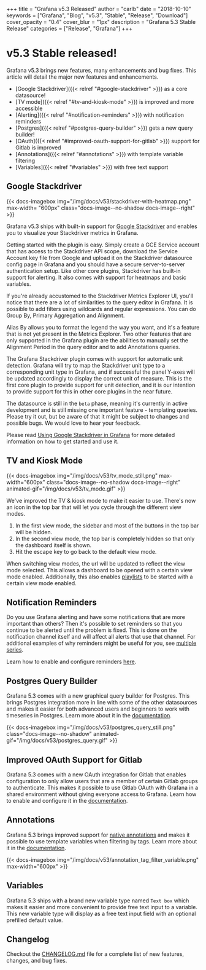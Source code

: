 +++
title = "Grafana v5.3 Released"
author = "carlb"
date = "2018-10-10"
keywords = ["Grafana", "Blog", "v5.3", "Stable", "Release", "Download"]
cover_opacity = "0.4"
cover_blur = "1px"
description = "Grafana 5.3 Stable Release"
categories = ["Release", "Grafana"]
+++

# v5.3 Stable released!
Grafana v5.3 brings new features, many enhancements and bug fixes. This article will detail the major new features and enhancements.

- [Google Stackdriver]({{< relref "#google-stackdriver" >}}) as a core datasource!
- [TV mode]({{< relref "#tv-and-kiosk-mode" >}}) is improved and more accessible
- [Alerting]({{< relref "#notification-reminders" >}}) with notification reminders
- [Postgres]({{< relref "#postgres-query-builder" >}}) gets a new query builder!
- [OAuth]({{< relref "#improved-oauth-support-for-gitlab" >}}) support for Gitlab is improved
- [Annotations]({{< relref "#annotations" >}}) with template variable filtering
- [Variables]({{< relref "#variables" >}}) with free text support

## Google Stackdriver

{{< docs-imagebox img="/img/docs/v53/stackdriver-with-heatmap.png"  max-width= "600px" class="docs-image--no-shadow docs-image--right" >}}

Grafana v5.3 ships with built-in support for [Google Stackdriver](https://cloud.google.com/stackdriver/) and enables you to visualize your Stackdriver metrics in Grafana. 

Getting started with the plugin is easy. Simply create a GCE Service account that has access to the Stackdriver API scope, download the Service Account key file from Google and upload it on the Stackdriver datasource config page in Grafana and you should have a secure server-to-server authentication setup. Like other core plugins, Stackdriver has built-in support for alerting. It also comes with support for heatmaps and basic variables.

If you're already accustomed to the Stackdriver Metrics Explorer UI, you'll notice that there are a lot of similarities to the query editor in Grafana. It is possible to add filters using wildcards and regular expressions. You can do Group By, Primary Aggregation and Alignment.

Alias By allows you to format the legend the way you want, and it's a feature that is not yet present in the Metrics Explorer. Two other features that are only supported in the Grafana plugin are the abilities to manually set the Alignment Period in the query editor and to add Annotations queries.

The Grafana Stackdriver plugin comes with support for automatic unit detection. Grafana will try to map the Stackdriver unit type to a corresponding unit type in Grafana, and if successful the panel Y-axes will be updated accordingly to display the correct unit of measure. This is the first core plugin to provide support for unit detection, and it is our intention to provide support for this in other core plugins in the near future.

The datasource is still in the `beta` phase, meaning it's currently in active development and is still missing one important feature - templating queries.
Please try it out, but be aware of that it might be subject to changes and possible bugs. We would love to hear your feedback.

Please read [Using Google Stackdriver in Grafana](/features/datasources/stackdriver/) for more detailed information on how to get started and use it.

## TV and Kiosk Mode

{{< docs-imagebox img="/img/docs/v53/tv_mode_still.png" max-width="600px" class="docs-image--no-shadow docs-image--right" animated-gif="/img/docs/v53/tv_mode.gif" >}}

We've improved the TV & kiosk mode to make it easier to use. There's now an icon in the top bar that will let you cycle through the different view modes.

1. In the first view mode, the sidebar and most of the buttons in the top bar will be hidden.
2. In the second view mode, the top bar is completely hidden so that only the dashboard itself is shown.
3. Hit the escape key to go back to the default view mode.

When switching view modes, the url will be updated to reflect the view mode selected. This allows a dashboard to be opened with a
certain view mode enabled. Additionally, this also enables [playlists](/reference/playlist) to be started with a certain view mode enabled.

<div class="clearfix"></div>

## Notification Reminders

Do you use Grafana alerting and have some notifications that are more important than others? Then it's possible to set reminders so that you continue to be alerted until the problem is fixed. This is done on the notification channel itself and will affect all alerts that use that channel.
For additional examples of why reminders might be useful for you, see [multiple series](/alerting/rules/#multiple-series).

Learn how to enable and configure reminders [here](/alerting/notifications/#send-reminders).

## Postgres Query Builder

Grafana 5.3 comes with a new graphical query builder for Postgres. This brings Postgres integration more in line with some of the other datasources and makes it easier for both advanced users and beginners to work with timeseries in Postgres. Learn more about it in the [documentation](/features/datasources/postgres/#query-editor).

{{< docs-imagebox img="/img/docs/v53/postgres_query_still.png" class="docs-image--no-shadow" animated-gif="/img/docs/v53/postgres_query.gif" >}}

## Improved OAuth Support for Gitlab

Grafana 5.3 comes with a new OAuth integration for Gitlab that enables configuration to only allow users that are a member of certain Gitlab groups to authenticate. This makes it possible to use Gitlab OAuth with Grafana in a shared environment without giving everyone access to Grafana.
Learn how to enable and configure it in the [documentation](/auth/gitlab/).

## Annotations

Grafana 5.3 brings improved support for [native annotations](/reference/annotations/#native-annotations) and makes it possible to use template variables when filtering by tags.
Learn more about it in the [documentation](/reference/annotations/#query-by-tag).

{{< docs-imagebox img="/img/docs/v53/annotation_tag_filter_variable.png" max-width="600px" >}}

## Variables

Grafana 5.3 ships with a brand new variable type named `Text box` which makes it easier and more convenient to provide free text input to a variable.
This new variable type will display as a free text input field with an optional prefilled default value.

## Changelog

Checkout the [CHANGELOG.md](https://github.com/grafana/grafana/blob/master/CHANGELOG.md) file for a complete list
of new features, changes, and bug fixes.